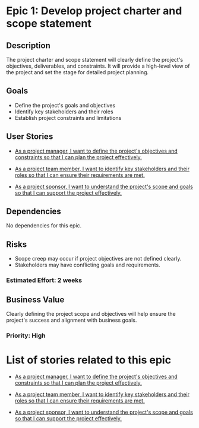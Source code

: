 # Epic 1: Develop project charter and scope statement

## Description
The project charter and scope statement will clearly define the project's objectives, deliverables, and constraints. It will provide a high-level view of the project and set the stage for detailed project planning.

## Goals
* Define the project's goals and objectives
* Identify key stakeholders and their roles
* Establish project constraints and limitations

## User Stories
* [As a project manager, I want to define the project's objectives and constraints so that I can plan the project effectively.](./stories/story_1.md)

* [As a project team member, I want to identify key stakeholders and their roles so that I can ensure their requirements are met.](./stories/story_2.md)

* [As a project sponsor, I want to understand the project's scope and goals so that I can support the project effectively.](./stories/story_3.md)

## Dependencies
No dependencies for this epic.

## Risks
* Scope creep may occur if project objectives are not defined clearly.
* Stakeholders may have conflicting goals and requirements.

### Estimated Effort: 2 weeks

## Business Value
Clearly defining the project scope and objectives will help ensure the project's success and alignment with business goals.
### Priority: High

# List of stories related to this epic
* [As a project manager, I want to define the project's objectives and constraints so that I can plan the project effectively.](./stories/story_1.md)

* [As a project team member, I want to identify key stakeholders and their roles so that I can ensure their requirements are met.](./stories/story_2.md)

* [As a project sponsor, I want to understand the project's scope and goals so that I can support the project effectively.](./stories/story_3.md)
